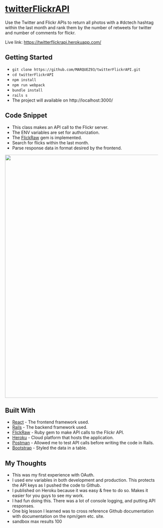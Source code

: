 # [twitterFlickrAPI](https://twitterflickrapi.herokuapp.com/)

Use the Twitter and Flickr APIs to return all photos with a #dctech hashtag within the last month and rank them by the number of retweets for twitter and number of comments for flickr.

Live link: https://twitterflickrapi.herokuapp.com/

## Getting Started

* ``` git clone https://github.com/MARQUEZ93/twitterFlickrAPI.git ```
* ``` cd twitterFlickrAPI ```
* ``` npm install ```
* ``` npm run webpack ```
* ``` bundle install ```
* ``` rails s ```
* The project will available on http://localhost:3000/

## Code Snippet
* This class makes an API call to the Flickr server.
* The ENV variables are set for authorization.
* The [FlickRaw](https://rubygems.org/gems/flickraw/versions/0.9.9) gem is implemented.
* Search for flicks within the last month.
* Parse response data in format desired by the frontend.

<p align="center"><img src="https://i.imgur.com/VapudwH.png" width="800px" /></p>

## Built With

* [React](https://reactjs.org/docs/getting-started.html) - The frontend framework used.
* [Rails](https://guides.rubyonrails.org/) - The backend framework used.
* [FlickRaw](https://rubygems.org/gems/flickraw/versions/0.9.9) - Ruby gem to make API calls to the Flickr API.
* [Heroku](https://twitterflickrapi.herokuapp.com/) - Cloud platform that hosts the application.
* [Postman](https://www.getpostman.com/) - Allowed me to test API calls before writing the code in Rails.
* [Bootstrap](https://www.npmjs.com/package/react-bootstrap-table-next) - Styled the data in a table.

## My Thoughts
* This was my first experience with OAuth.
* I used env variables in both development and production. This protects the API keys as I pushed the code to Github.
* I published on Heroku because it was easy & free to do so. Makes it easier for you guys to see my work.
* I had fun doing this. There was a lot of console logging, and putting API responses.
* One big lesson I learned was to cross reference Github documentation with documentation on the npm/gem etc. site.
* sandbox max results 100
